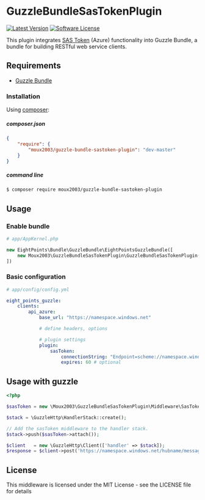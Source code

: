 # GuzzleBundleSasTokenPlugin

[![Latest Version](https://img.shields.io/github/release/moux2003/GuzzleBundleSasTokenPlugin.svg?style=flat-square)](https://github.com/moux2003/GuzzleBundleSasTokenPlugin/releases)
[![Software License](https://img.shields.io/badge/license-MIT-brightgreen.svg?style=flat-square)](LICENSE)

This plugin integrates [SAS Token][1] (Azure) functionality into Guzzle Bundle, a bundle for building RESTful web service clients.

## Requirements
 - [Guzzle Bundle][2]

 
### Installation
Using [composer][3]:

##### composer.json
``` json
{
    "require": {
        "moux2003/guzzle-bundle-sastoken-plugin": "dev-master"
    }
}
```

##### command line
``` bash
$ composer require moux2003/guzzle-bundle-sastoken-plugin
```

## Usage
### Enable bundle
``` php
# app/AppKernel.php

new EightPoints\Bundle\GuzzleBundle\EightPointsGuzzleBundle([
    new Moux2003\GuzzleBundleSasTokenPlugin\GuzzleBundleSasTokenPlugin(),
])
```

### Basic configuration
``` yaml
# app/config/config.yml

eight_points_guzzle:
    clients:
        api_azure:
            base_url: "https://namespace.windows.net"

            # define headers, options

            # plugin settings
            plugin:
                sasToken:
                	connectionString: "Endpoint=scheme://namespace.windows.net/;SharedAccessKeyName=DefaultFullSharedAccessSignature;SharedAccessKey=HaShEdKey"
                    expires: 60 # optional
```

## Usage with guzzle
``` php
<?php 

$sasToken = new \Moux2003\GuzzleBundleSasTokenPlugin\Middleware\SasTokenAuthMiddleware($connectionString);

$stack = \GuzzleHttp\HandlerStack::create();

// Add the sasToken middleware to the handler stack.
$stack->push($sasToken->attach());

$client   = new \GuzzleHttp\Client(['handler' => $stack]);
$response = $client->post('https://namespace.windows.net/hubname/messages?api-version=2013-10');
```

## License
This middleware is licensed under the MIT License - see the LICENSE file for details

[1]: https://docs.microsoft.com/en-us/azure/storage/common/storage-dotnet-shared-access-signature-part-1
[2]: https://github.com/8p/EightPointsGuzzleBundle
[3]: https://getcomposer.org/
